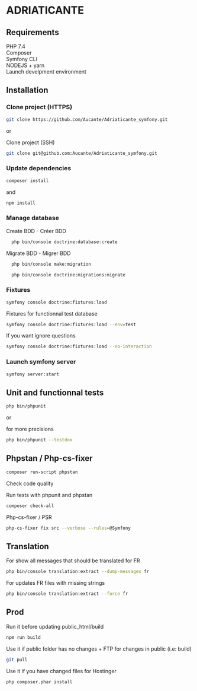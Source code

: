 
# ADRIATICANTE

## Requirements
PHP 7.4  
Composer  
Symfony CLI  
NODEJS + yarn  
Launch develpment environment  

## Installation

### Clone project (HTTPS)
```bash
git clone https://github.com/Aucante/Adriaticante_symfony.git
```
or

Clone project (SSH)
```bash
git clone git@github.com:Aucante/Adriaticante_symfony.git
```

### Update dependencies

```bash
composer install 
```
and

```bash
npm install
```

### Manage database

Create BDD - Créer BDD

```bash
  php bin/console doctrine:database:create
```

Migrate BDD - Migrer BDD

```bash
  php bin/console make:migration
```

```bash
  php bin/console doctrine:migrations:migrate
```

### Fixtures

```bash
symfony console doctrine:fixtures:load  
```
Fixtures for functionnal test database
```bash
symfony console doctrine:fixtures:load --env=test 
```

If you want ignore questions
```bash
symfony console doctrine:fixtures:load --no-interaction 
```

### Launch symfony server
```bash
symfony server:start  
```


## Unit and functionnal tests 

```bash
php bin/phpunit
```

or

for more precisions
```bash
php bin/phpunit --testdox 
```

## Phpstan / Php-cs-fixer

```bash
composer run-script phpstan  
```

Check code quality

Run tests with phpunit and phpstan 
```bash
composer check-all 
``` 

Php-cs-fixer / PSR

```bash
php-cs-fixer fix src --verbose --rules=@Symfony
```

## Translation  

For show all messages that should be translated for FR
```bash
php bin/console translation:extract --dump-messages fr 
```

For updates FR files with missing strings
```bash
php bin/console translation:extract --force fr 
```

## Prod

Run it before updating public_html/build
```bash
npm run build 
```

Use it if  public folder has no changes + FTP for changes in public (i.e: build)
```bash
git pull 
```
Use it if you have changed files for Hostinger
```bash
php composer.phar install 
```
